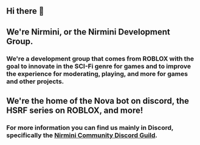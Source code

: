 ## Hi there 👋 
## We're Nirmini, or the Nirmini Development Group.
### We're a development group that comes from ROBLOX with the goal to innovate in the SCI-Fi genre for games and to improve the experience for moderating, playing, and more for games and other projects. 
## We're the home of the Nova bot on discord, the HSRF series on ROBLOX, and more!
### For more information you can find us mainly in Discord, specifically the [Nirmini Community Discord Guild](https://discord.gg/9Y7aZejzUH).
